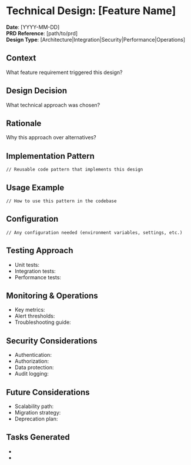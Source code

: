 # Technical Design: [Feature Name]

**Date**: [YYYY-MM-DD]  
**PRD Reference**: [path/to/prd]  
**Design Type**: [Architecture|Integration|Security|Performance|Operations]

## Context
What feature requirement triggered this design?

## Design Decision
What technical approach was chosen?

## Rationale
Why this approach over alternatives?

## Implementation Pattern
```[language]
// Reusable code pattern that implements this design
```

## Usage Example
```[language]
// How to use this pattern in the codebase
```

## Configuration
```[format]
// Any configuration needed (environment variables, settings, etc.)
```

## Testing Approach
- Unit tests:
- Integration tests:
- Performance tests:

## Monitoring & Operations
- Key metrics:
- Alert thresholds:
- Troubleshooting guide:

## Security Considerations
- Authentication:
- Authorization:
- Data protection:
- Audit logging:

## Future Considerations
- Scalability path:
- Migration strategy:
- Deprecation plan:

## Tasks Generated
- [Task ID]: [Description]
- [Task ID]: [Description]